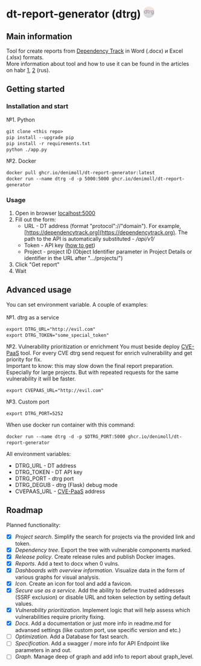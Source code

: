 # dt-report-generator (dtrg) <img width="30" src="./static/icon.svg"/>
## Main information
Tool for create reports from [Dependency Track](https://dependencytrack.org/) in Word (.docx) и Excel (.xlsx) formats.\
More information about tool and how to use it can be found in the articles on habr [1](https://habr.com/ru/articles/860536/), [2](https://habr.com/ru/articles/900276/) (rus).
## Getting started
### Installation and start
№1. Python
```
git clone <this repo>
pip install --upgrade pip
pip install -r requirements.txt
python ./app.py
```
№2. Docker
```
docker pull ghcr.io/denimoll/dt-report-generator:latest
docker run --name dtrg -d -p 5000:5000 ghcr.io/denimoll/dt-report-generator
```
### Usage
1. Open in browser [localhost:5000](http://localhost:5000)
2. Fill out the form:
    - URL - DT address (format "protocol"://"domain"). For example, [https://dependencytrack.org](https://dependencytrack.org). The path to the API is automatically substituted - */api/v1/*
    - Token - API key ([how to get](https://docs.dependencytrack.org/integrations/rest-api/))
    - Project - project ID (Object Identifier parameter in Project Details or identifier in the URL after ".../projects/")
3. Click "Get report"
4. Wait
## Advanced usage
You can set environment variable. A couple of examples: \
\
№1. dtrg as a service
```
export DTRG_URL="http://evil.com"
export DTRG_TOKEN="some_special_token"
```
№2. Vulnerability prioritization or enrichment
You must beside deploy [CVE-PaaS](https://github.com/denimoll/CVE-PaaS) tool. For every CVE dtrg send request for enrich vulnerability and get priority for fix. \
Important to know: this may slow down the final report preparation. Especially for large projects. But with repeated requests for the same vulnerability it will be faster.
```
export CVEPAAS_URL="http://evil.com"
```
№3. Custom port
```
export DTRG_PORT=5252
```
When use docker run container with this command:
```
docker run --name dtrg -d -p $DTRG_PORT:5000 ghcr.io/denimoll/dt-report-generator
```

All environment variables:
* DTRG_URL - DT address
* DTRG_TOKEN - DT API key
* DTRG_PORT - dtrg port
* DTRG_DEGUB - dtrg (Flask) debug mode
* CVEPAAS_URL - [CVE-PaaS](https://github.com/denimoll/CVE-PaaS) address
## Roadmap
Planned functionality:
- [x] *Project search*. Simplify the search for projects via the provided link and token.
- [x] *Dependency tree*. Export the tree with vulnerable components marked.
- [x] *Release policy*. Create release rules and publish Docker images.
- [x] *Reports*. Add a text to docx when 0 vulns.
- [x] *Dashboards with overview information*. Visualize data in the form of various graphs for visual analysis.
- [x] *Icon*. Create an icon for tool and add a favicon.
- [x] *Secure use as a service*. Add the ability to define trusted addresses (SSRF exclusion) or disable URL and token selection by setting default values.
- [x] *Vulnerability prioritization*. Implement logic that will help assess which vulnerabilities require priority fixing.
- [x] *Docs*. Add a documentation or just more info in readme.md for advansed settings (like custom port, use specific version and etc.)
- [ ] *Optimization*. Add a Database for fast search.
- [ ] *Specification*. Add a swagger / more info for API Endpoint like parameters in and out.
- [ ] *Graph*. Manage deep of graph and add info to report about graph_level.
